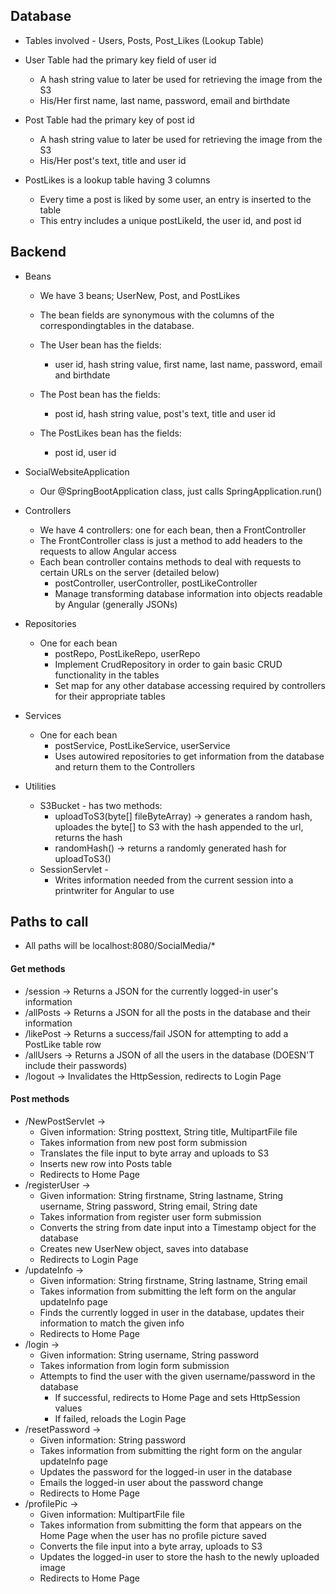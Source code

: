 ## Database

- Tables involved - Users, Posts, Post_Likes (Lookup Table)
	
- User Table had the primary key field of user id
	- A hash string value to later be used for retrieving the image from the S3 
	- His/Her first name, last name, password, email and birthdate
		
- Post Table had the primary key of post id
	- A hash string value to later be used for retrieving the image from the S3 
	- His/Her post's text, title and user id
		
- PostLikes is a lookup table having 3 columns
	- Every time a post is liked by some user, an entry is inserted to the table
	- This entry includes a unique postLikeId, the user id, and post id


## Backend

- Beans
	- We have 3 beans; UserNew, Post, and PostLikes
	
	- The bean fields are synonymous with the columns of the correspondingtables in the database.
	- The User bean has the fields:
		- user id, hash string value, first name, last name, password, email and birthdate
	- The Post bean has the fields:
		- post id, hash string value, post's text, title and user id
	- The PostLikes bean has the fields:
		- post id, user id

- SocialWebsiteApplication
	- Our @SpringBootApplication class, just calls SpringApplication.run()

- Controllers
	- We have 4 controllers: one for each bean, then a FrontController
	- The FrontController class is just a method to add headers to the requests to allow Angular access
	- Each bean controller contains methods to deal with requests to certain URLs on the server (detailed below)
		- postController, userController, postLikeController	
		- Manage transforming database information into objects readable by Angular (generally JSONs)

- Repositories
	- One for each bean
		- postRepo, PostLikeRepo, userRepo
		- Implement CrudRepository in order to gain basic CRUD functionality in the tables
		- Set map for any other database accessing required by controllers for their appropriate tables 

- Services
	- One for each bean
		- postService, PostLikeService, userService
		- Uses autowired repositories to get information from the database and return them to the Controllers

- Utilities
	- S3Bucket - has two methods:
		- uploadToS3(byte[] fileByteArray) -> generates a random hash, uploades the byte[] to S3 with the hash appended to the url, returns the hash
		- randomHash() -> returns a randomly generated hash for uploadToS3()
	- SessionServlet - 
		- Writes information needed from the current session into a printwriter for Angular to use

## Paths to call
- All paths will be localhost:8080/SocialMedia/*

#### Get methods
- /session -> Returns a JSON for the currently logged-in user's information
- /allPosts -> Returns a JSON for all the posts in the database and their information
- /likePost -> Returns a success/fail JSON for attempting to add a PostLike table row
- /allUsers -> Returns a JSON of all the users in the database (DOESN'T include their passwords)
- /logout -> Invalidates the HttpSession, redirects to Login Page

#### Post methods
- /NewPostServlet -> 
	- Given information: String posttext, String title, MultipartFile file
	- Takes information from new post form submission
	- Translates the file input to byte array and uploads to S3
	- Inserts new row into Posts table
	- Redirects to Home Page
- /registerUser ->
	- Given information: String firstname, String lastname, String username, String password, String email, String date
	- Takes information from register user form submission
	- Converts the string from date input into a Timestamp object for the database
	- Creates new UserNew object, saves into database
	- Redirects to Login Page
- /updateInfo ->
	- Given information: String firstname, String lastname, String email
	- Takes information from submitting the left form on the angular updateInfo page
	- Finds the currently logged in user in the database, updates their information to match the given info
	- Redirects to Home Page
- /login ->
	- Given information: String username, String password
	- Takes information from login form submission
	- Attempts to find the user with the given username/password in the database
		- If successful, redirects to Home Page and sets HttpSession values
		- If failed, reloads the Login Page
- /resetPassword ->
	- Given information: String password
	- Takes information from submitting the right form on the angular updateInfo page
	- Updates the password for the logged-in user in the database
	- Emails the logged-in user about the password change
	- Redirects to Home Page
- /profilePic ->
	- Given information: MultipartFile file
	- Takes information from submitting the form that appears on the Home Page when the user has no profile picture saved
	- Converts the file input into a byte array, uploads to S3
	- Updates the logged-in user to store the hash to the newly uploaded image
	- Redirects to Home Page
